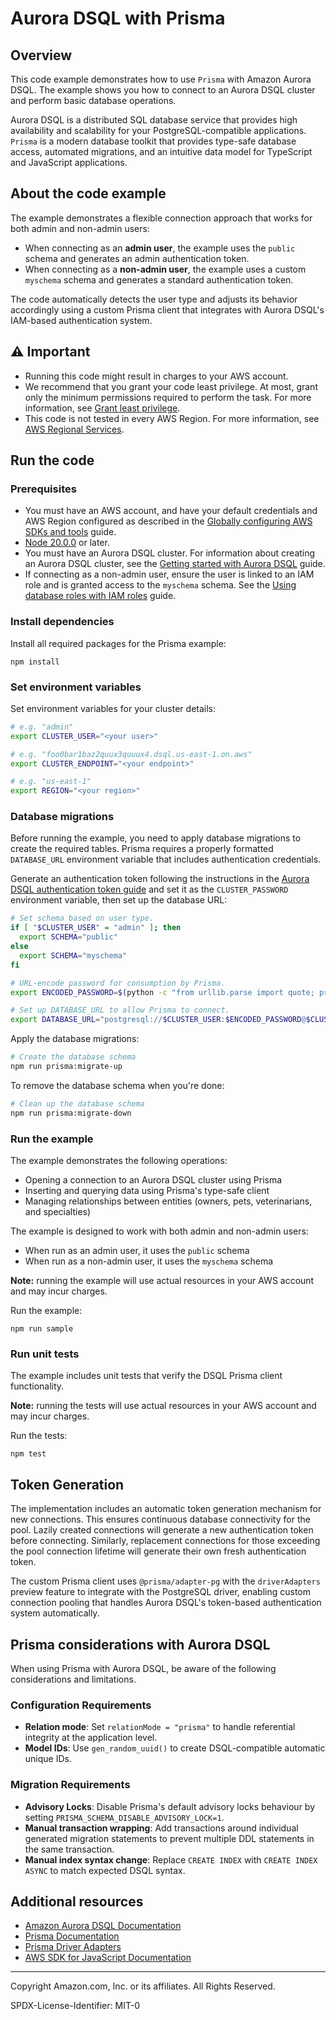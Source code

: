 # Aurora DSQL with Prisma

## Overview

This code example demonstrates how to use `Prisma` with Amazon Aurora DSQL. The example shows you how to connect to an
Aurora DSQL cluster and perform basic database operations.

Aurora DSQL is a distributed SQL database service that provides high availability and scalability for your
PostgreSQL-compatible applications. `Prisma` is a modern database toolkit that provides type-safe database access,
automated migrations, and an intuitive data model for TypeScript and JavaScript applications.

## About the code example

The example demonstrates a flexible connection approach that works for both admin and non-admin users:

- When connecting as an **admin user**, the example uses the `public` schema and generates an admin authentication
  token.
- When connecting as a **non-admin user**, the example uses a custom `myschema` schema and generates a standard
  authentication token.

The code automatically detects the user type and adjusts its behavior accordingly using a custom Prisma client that
integrates with Aurora DSQL's IAM-based authentication system.

## ⚠️ Important

- Running this code might result in charges to your AWS account.
- We recommend that you grant your code least privilege. At most, grant only the
  minimum permissions required to perform the task. For more information, see
  [Grant least privilege](https://docs.aws.amazon.com/IAM/latest/UserGuide/best-practices.html#grant-least-privilege).
- This code is not tested in every AWS Region. For more information, see
  [AWS Regional Services](https://aws.amazon.com/about-aws/global-infrastructure/regional-product-services).

## Run the code

### Prerequisites

- You must have an AWS account, and have your default credentials and AWS Region
  configured as described in the
  [Globally configuring AWS SDKs and tools](https://docs.aws.amazon.com/credref/latest/refdocs/creds-config-files.html)
  guide.
- [Node 20.0.0](https://nodejs.org) or later.
- You must have an Aurora DSQL cluster. For information about creating an Aurora DSQL cluster, see the
  [Getting started with Aurora DSQL](https://docs.aws.amazon.com/aurora-dsql/latest/userguide/getting-started.html)
  guide.
- If connecting as a non-admin user, ensure the user is linked to an IAM role and is granted access to the `myschema`
  schema. See the
  [Using database roles with IAM roles](https://docs.aws.amazon.com/aurora-dsql/latest/userguide/using-database-and-iam-roles.html)
  guide.

### Install dependencies

Install all required packages for the Prisma example:

```
npm install
```

### Set environment variables

Set environment variables for your cluster details:

```bash
# e.g. "admin"
export CLUSTER_USER="<your user>"

# e.g. "foo0bar1baz2quux3quuux4.dsql.us-east-1.on.aws"
export CLUSTER_ENDPOINT="<your endpoint>"

# e.g. "us-east-1"
export REGION="<your region>"
```

### Database migrations

Before running the example, you need to apply database migrations to create the required tables. Prisma requires a
properly formatted `DATABASE_URL` environment variable that includes authentication credentials.

Generate an authentication token following the instructions in
the [Aurora DSQL authentication token guide](https://docs.aws.amazon.com/aurora-dsql/latest/userguide/SECTION_authentication-token.html)
and set it as the `CLUSTER_PASSWORD` environment variable, then set up the database URL:

```bash
# Set schema based on user type.
if [ "$CLUSTER_USER" = "admin" ]; then
  export SCHEMA="public"
else
  export SCHEMA="myschema"
fi

# URL-encode password for consumption by Prisma.
export ENCODED_PASSWORD=$(python -c "from urllib.parse import quote; print(quote('$CLUSTER_PASSWORD', safe=''))")

# Set up DATABASE_URL to allow Prisma to connect.
export DATABASE_URL="postgresql://$CLUSTER_USER:$ENCODED_PASSWORD@$CLUSTER_ENDPOINT:5432/postgres?sslmode=verify-full&schema=$SCHEMA"
```

Apply the database migrations:

```bash
# Create the database schema
npm run prisma:migrate-up
```

To remove the database schema when you're done:

```bash
# Clean up the database schema
npm run prisma:migrate-down
```

### Run the example

The example demonstrates the following operations:

- Opening a connection to an Aurora DSQL cluster using Prisma
- Inserting and querying data using Prisma's type-safe client
- Managing relationships between entities (owners, pets, veterinarians, and specialties)

The example is designed to work with both admin and non-admin users:

- When run as an admin user, it uses the `public` schema
- When run as a non-admin user, it uses the `myschema` schema

**Note:** running the example will use actual resources in your AWS account and may incur charges.

Run the example:

```
npm run sample
```

### Run unit tests

The example includes unit tests that verify the DSQL Prisma client functionality.

**Note:** running the tests will use actual resources in your AWS account and may incur charges.

Run the tests:

```
npm test
```

## Token Generation

The implementation includes an automatic token generation mechanism for new connections. This ensures continuous
database connectivity for the pool. Lazily created connections will generate a new authentication token before
connecting. Similarly, replacement connections for those exceeding the pool connection lifetime will generate their own
fresh authentication token.

The custom Prisma client uses `@prisma/adapter-pg` with the `driverAdapters` preview feature to integrate with the
PostgreSQL driver, enabling custom connection pooling that handles Aurora DSQL's token-based authentication system
automatically.

## Prisma considerations with Aurora DSQL

When using Prisma with Aurora DSQL, be aware of the following considerations and limitations.

### Configuration Requirements

- **Relation mode**: Set `relationMode = "prisma"` to handle referential integrity at the application level.
- **Model IDs**: Use `gen_random_uuid()` to create DSQL-compatible automatic unique IDs.

### Migration Requirements

- **Advisory Locks**: Disable Prisma's default advisory locks behaviour by setting
  `PRISMA_SCHEMA_DISABLE_ADVISORY_LOCK=1`.
- **Manual transaction wrapping**: Add transactions around individual generated migration statements to prevent multiple
  DDL statements in the same transaction.
- **Manual index syntax change**: Replace `CREATE INDEX` with `CREATE INDEX ASYNC` to match expected DSQL syntax.

## Additional resources

- [Amazon Aurora DSQL Documentation](https://docs.aws.amazon.com/aurora-dsql/latest/userguide/what-is-aurora-dsql.html)
- [Prisma Documentation](https://www.prisma.io/docs)
- [Prisma Driver Adapters](https://www.prisma.io/docs/orm/overview/databases/database-drivers)
- [AWS SDK for JavaScript Documentation](https://docs.aws.amazon.com/AWSJavaScriptSDK/v3/latest/)

---

Copyright Amazon.com, Inc. or its affiliates. All Rights Reserved.

SPDX-License-Identifier: MIT-0
